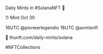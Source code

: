 Daily Mints in #SolanaNFT 🚀

⏰ Mint Oct 30

16UTC @pioneerlegendio
18UTC @anmlsnft

🔗 thunft.com/daily-mints/solana

#NFTCollections